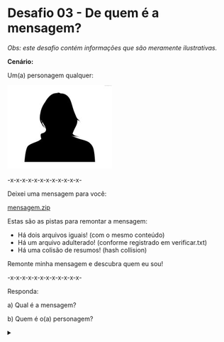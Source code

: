 # Desafio 03 - De quem é a mensagem? 

*Obs: este desafio contém informações que são meramente ilustrativas.*

**Cenário:**

Um(a) personagem qualquer:

![](quem.jpg)

-x-x-x-x-x-x-x-x-x-x-x-x-

Deixei uma mensagem para você:

[mensagem.zip](mensage.zip)

Estas são as pistas para remontar a mensagem:
- Há dois arquivos iguais! (com o mesmo conteúdo)
- Há um arquivo adulterado! (conforme registrado em verificar.txt)
- Há uma colisão de resumos! (hash collision)

Remonte minha mensagem e descubra quem eu sou!

-x-x-x-x-x-x-x-x-x-x-x-x-

Responda:

a) Qual é a mensagem?

b) Quem é o(a) personagem? 

<details><summary></summary>

Respostas:

a) Qual é a mensagem?

Não contavam com minha astucia

b) Quem é o(a) personagem?

Chapolin Colorado
</details>
